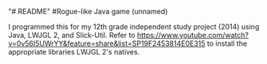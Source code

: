 "# README" 
#Rogue-like Java game (unnamed)

I programmed this for my 12th grade independent study project (2014) using Java, LWJGL 2, and Slick-Util.
Refer to https://www.youtube.com/watch?v=0v56I5UWrYY&feature=share&list=SP19F2453814E0E315 to install the appropriate libraries LWJGL 2's natives.
